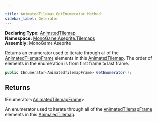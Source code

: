```yaml
---

title: AnimatedTilemap.GetEnumerator Method
sidebar_label: Geterator
---
```

**Declaring Type:** [AnimatedTilemap](../)  
**Namespace:** [MonoGame.Aseprite.Tilemaps](../../)  
**Assembly:** MonoGame.Aseprite

Returns an enumerator used to iterate through all of the [AnimatedTilemapFrame](../../AnimatedTilemapFrame/) elements in this [AnimatedTilemap](../).  The order of elements in the enumeration is from first frame to last frame.

```csharp
public IEnumerator<AnimatedTilemapFrame> GetEnumerator();
```

## Returns

IEnumerator\<[AnimatedTilemapFrame](../../AnimatedTilemapFrame/)\>

An enumerator used to iterate through all of the [AnimatedTilemapFrame](../../AnimatedTilemapFrame/) elements in this [AnimatedTilemap](../).


